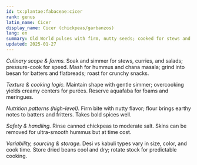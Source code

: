 ```yaml
---
id: tx:plantae:fabaceae:cicer
rank: genus
latin_name: Cicer
display_name: Cicer (chickpeas/garbanzos)
lang: en
summary: Old World pulses with firm, nutty seeds; cooked for stews and salads, ground into flours, and puréed into hummus and snacks like falafel and roasted chickpeas.
updated: 2025-01-27
---
```


_Culinary scope & forms._ Soak and simmer for stews, curries, and salads; pressure-cook for speed. Mash for hummus and chana masala; grind into besan for batters and flatbreads; roast for crunchy snacks.

_Texture & cooking logic._ Maintain shape with gentle simmer; overcooking yields creamy centers for purées. Reserve aquafaba for foams and meringues.

_Nutrition patterns (high-level)._ Firm bite with nutty flavor; flour brings earthy notes to batters and fritters. Takes bold spices well.

_Safety & handling._ Rinse canned chickpeas to moderate salt. Skins can be removed for ultra-smooth hummus but at time cost.

_Variability, sourcing & storage._ Desi vs kabuli types vary in size, color, and cook time. Store dried beans cool and dry; rotate stock for predictable cooking.
